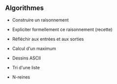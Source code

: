 ## Algorithmes

* Construire un raisonnement
* Expliciter formellement ce raisonnement (recette)
* Réfléchir aux entrées et aux sorties

* Calcul d'un maximum
* Dessins ASCII
* Tri d'une liste
* N-reines
